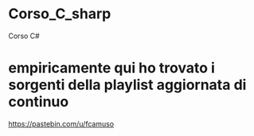 # Corso_C_sharp
Corso C#

# empiricamente qui ho trovato i sorgenti della playlist aggiornata di continuo
https://pastebin.com/u/fcamuso
